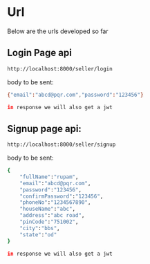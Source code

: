 # Url 

Below are the urls developed so far

## Login Page api

```bash
http://localhost:8000/seller/login
```
body to be sent:

```bash
{"email":"abcd@pqr.com","password":"123456"}

in response we will also get a jwt
```


## Signup page api:
```bash
http://localhost:8000/seller/signup
```
body to be sent:

```bash
{
    "fullName":"rupam",
    "email":"abcd@pqr.com",
    "password":"123456",
    "confirmPassword":"123456",
    "phoneNo":"1234567890",
    "houseName":"abc",
    "address":"abc road",
    "pinCode":"751002",
    "city":"bbs",
    "state":"od"
}

in response we will also get a jwt
```
